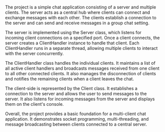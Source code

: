 The project is a simple chat application consisting of a server and multiple clients. The server acts as a central hub where clients can connect and exchange messages with each other. The clients establish a connection to the server and can send and receive messages in a group chat setting.

The server is implemented using the Server class, which listens for incoming client connections on a specified port. Once a client connects, the server creates a ClientHandler instance to handle that client. Each ClientHandler runs in a separate thread, allowing multiple clients to interact with the server concurrently.

The ClientHandler class handles the individual clients. It maintains a list of all active client handlers and broadcasts messages received from one client to all other connected clients. It also manages the disconnection of clients and notifies the remaining clients when a client leaves the chat.

The client-side is represented by the Client class. It establishes a connection to the server and allows the user to send messages to the server. It also listens for incoming messages from the server and displays them on the client's console.

Overall, the project provides a basic foundation for a multi-client chat application. It demonstrates socket programming, multi-threading, and message broadcasting between clients connected to a central server.
